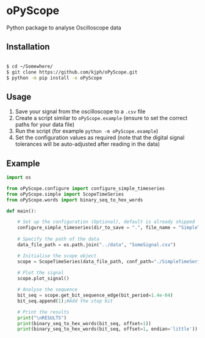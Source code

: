 # oPyScope
Python package to analyse Oscilloscope data

## Installation

``` bash

$ cd ~/Somewhere/
$ git clone https://github.com/kjph/oPyScope.git
$ python -m pip install -e oPyScope

```

## Usage

1. Save your signal from the oscilloscope to a `.csv` file
2. Create a script similar to `oPyScope.example` (ensure to set the correct paths for your data file)
3. Run the script (for example `python -m oPyScope.example`)
4. Set the configuration values as required (note that the digital signal tolerances will be auto-adjusted after reading in the data)

## Example

``` py
import os

from oPyScope.configure import configure_simple_timeseries
from oPyScope.simple import ScopeTimeSeries
from oPyScope.words import binary_seq_to_hex_words

def main():

    # Set up the configuration (Optional), default is already shipped
    configure_simple_timeseries(dir_to_save = ".", file_name = "SimpleTimeSeries")
    
    # Specify the path of the data
    data_file_path = os.path.join("../data", "SomeSignal.csv")

    # Initialise the scope object
    scope = ScopeTimeSeries(data_file_path, conf_path="./SimpleTimeSeries.ini")
    
    # Plot the signal
    scope.plot_signal()

    # Analyse the sequence
    bit_seq = scope.get_bit_sequence_edge(bit_period=1.4e-04)
    bit_seq.append(1);#Add the stop bit

    # Print the results
    print("\nRESULTS")
    print(binary_seq_to_hex_words(bit_seq, offset=1))
    print(binary_seq_to_hex_words(bit_seq, offset=1, endian='little'))
```
